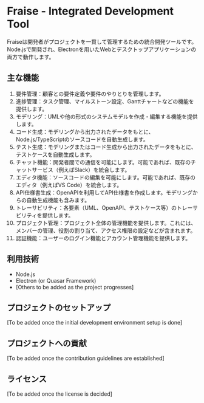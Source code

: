 # Fraise - Integrated Development Tool

Fraiseは開発者がプロジェクトを一貫して管理するための統合開発ツールです。Node.jsで開発され、Electronを用いたWebとデスクトップアプリケーションの両方で動作します。

## 主な機能

1. 要件管理：顧客との要件定義や要件のやりとりを管理します。
2. 進捗管理：タスク管理、マイルストーン設定、Ganttチャートなどの機能を提供します。
3. モデリング：UMLや他の形式のシステムモデルを作成・編集する機能を提供します。
4. コード生成：モデリングから出力されたデータをもとに、Node.js/TypeScriptのソースコードを自動生成します。
5. テスト生成：モデリングまたはコード生成から出力されたデータをもとに、テストケースを自動生成します。
6. チャット機能：開発者間での通信を可能にします。可能であれば、既存のチャットサービス（例えばSlack）を統合します。
7. エディタ機能：ソースコードの編集を可能にします。可能であれば、既存のエディタ（例えばVS Code）を統合します。
8. API仕様書生成：OpenAPIを利用してAPI仕様書を作成します。モデリングからの自動生成機能も含みます。
9. トレーサビリティ：各要素（UML、OpenAPI、テストケース等）のトレーサビリティを提供します。
10. プロジェクト管理：プロジェクト全体の管理機能を提供します。これには、メンバーの管理、役割の割り当て、アクセス権限の設定などが含まれます。
11. 認証機能：ユーザーのログイン機能とアカウント管理機能を提供します。

## 利用技術

- Node.js
- Electron (or Quasar Framework)
- [Others to be added as the project progresses]

## プロジェクトのセットアップ

[To be added once the initial development environment setup is done]

## プロジェクトへの貢献

[To be added once the contribution guidelines are established]

## ライセンス

[To be added once the license is decided]
